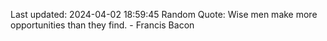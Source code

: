 Last updated: 2024-04-02 18:59:45
Random Quote: Wise men make more opportunities than they find. - Francis Bacon